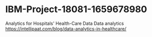 # IBM-Project-18081-1659678980
Analytics for Hospitals' Health-Care Data
Data analytics
https://intellipaat.com/blog/data-analytics-in-healthcare/
